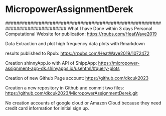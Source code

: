 # MicropowerAssignmentDerek
##############################################################################
What I have Done within 3 days
Personal Computational Website for publication: https://rpubs.com/HeatWave2019

Data Extraction and plot high frequency data plots with Rmarkdown

results published to Rpub: https://rpubs.com/HeatWave2019/1072472

Creation shinnyApp.io with API of ShippApp: https://micropower-assignment-app-dk.shinyapps.io/usehtml/#query-plots

Creation of new Github Page account: https://github.com/dkcuk2023

Creation a new repository in Github and commit two files: https://github.com/dkcuk2023/MicropowerAssignmentDerek.git

No creation accounts of google cloud or Amazon Cloud because they need credit card information for initial sign up.
